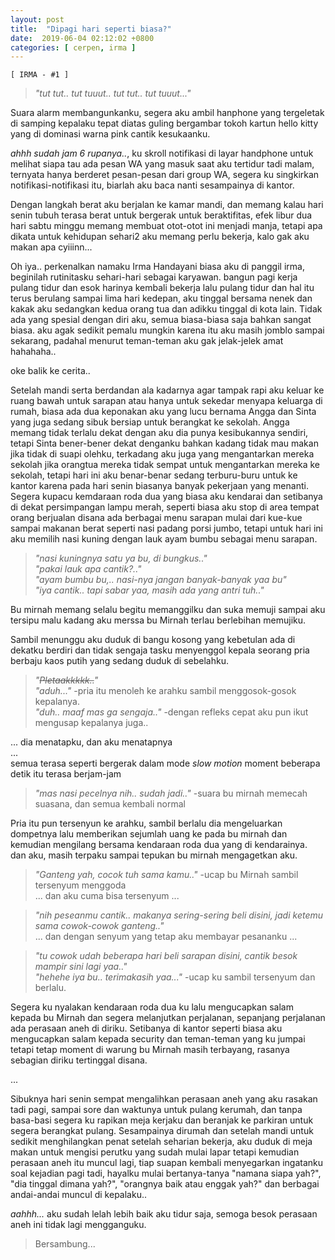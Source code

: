 ```yaml
---
layout: post
title:  "Dipagi hari seperti biasa?"
date:  2019-06-04 02:12:02 +0800
categories: [ cerpen, irma ]
---
```


`[ IRMA - #1 ]`


>*"tut tut.. tut tuuut.. tut tut.. tut tuuut..."*

Suara alarm membangunkanku, segera aku ambil hanphone yang tergeletak di samping kepalaku tepat diatas guling bergambar tokoh kartun hello kitty yang di dominasi warna pink cantik kesukaanku.

*ahhh sudah jam 6 rupanya..*, ku skroll notifikasi di layar handphone untuk melihat siapa tau ada pesan WA yang masuk saat aku tertidur tadi malam, ternyata hanya berderet pesan-pesan dari group WA, segera ku singkirkan notifikasi-notifikasi itu, biarlah aku baca nanti sesampainya di kantor.

Dengan langkah berat aku berjalan ke kamar mandi, dan memang kalau hari senin tubuh terasa berat untuk bergerak untuk beraktifitas, efek libur dua hari sabtu minggu memang membuat otot-otot ini menjadi manja, tetapi apa dikata untuk kehidupan sehari2 aku memang perlu bekerja, kalo gak aku makan apa cyiiinn...

Oh iya.. perkenalkan namaku Irma Handayani biasa aku di panggil irma, beginilah rutinitasku sehari-hari sebagai karyawan. bangun pagi kerja pulang tidur dan esok harinya kembali bekerja lalu pulang tidur dan hal itu terus berulang sampai lima hari kedepan, aku tinggal bersama nenek dan kakak aku sedangkan kedua orang tua dan adikku tinggal di kota lain. Tidak ada yang spesial dengan diri aku, semua biasa-biasa saja bahkan sangat biasa. aku agak sedikit pemalu mungkin karena itu aku masih jomblo sampai sekarang, padahal menurut teman-teman aku gak jelak-jelek amat hahahaha..

oke balik ke cerita..

Setelah mandi serta berdandan ala kadarnya agar tampak rapi aku keluar ke ruang bawah untuk sarapan atau hanya untuk sekedar menyapa keluarga di rumah, biasa ada dua keponakan aku yang lucu bernama Angga dan Sinta yang juga sedang sibuk bersiap untuk berangkat ke sekolah.
Angga memang tidak terlalu dekat dengan aku dia punya kesibukannya sendiri, tetapi Sinta bener-bener dekat denganku bahkan kadang tidak mau makan jika tidak di suapi olehku, terkadang aku juga yang mengantarkan mereka sekolah jika orangtua mereka tidak sempat untuk mengantarkan mereka ke sekolah, tetapi hari ini aku benar-benar sedang terburu-buru untuk ke kantor karena pada hari senin biasanya banyak pekerjaan yang menanti. Segera kupacu kemdaraan roda dua yang biasa aku kendarai dan setibanya di dekat persimpangan lampu merah, seperti biasa aku stop di area tempat orang berjualan disana ada berbagai menu sarapan mulai dari kue-kue sampai makanan berat seperti nasi padang porsi jumbo, tetapi untuk hari ini aku memilih nasi kuning dengan lauk ayam bumbu sebagai menu sarapan.

>*"nasi kuningnya satu ya bu, di bungkus.."*  
>*"pakai lauk apa cantik?.."*  
>*"ayam bumbu bu,.. nasi-nya jangan banyak-banyak yaa bu"*  
>*"iya cantik.. tapi sabar yaa, masih ada yang antri tuh.."*  

Bu mirnah memang selalu begitu memanggilku dan suka memuji sampai aku tersipu malu kadang aku merssa bu Mirnah terlau berlebihan memujiku.

Sambil menunggu aku duduk di bangu kosong yang kebetulan ada di dekatku berdiri dan tidak sengaja tasku menyenggol kepala seorang pria berbaju kaos putih yang sedang duduk di sebelahku.
	
>*"~~Pletaakkkkk..~~"*  
>*"aduh..."*   -pria itu menoleh ke arahku sambil menggosok-gosok kepalanya.  
>*"duh.. maaf mas ga sengaja.."*   -dengan refleks cepat aku pun ikut mengusap kepalanya juga..  

... dia menatapku, dan aku menatapnya  
...  
semua terasa seperti bergerak dalam mode *slow motion*
moment beberapa detik itu terasa berjam-jam

>*"mas nasi pecelnya nih.. sudah jadi.."* 
-suara bu mirnah memecah suasana, dan semua kembali normal

Pria itu pun tersenyun ke arahku, sambil berlalu dia mengeluarkan dompetnya lalu memberikan sejumlah uang ke pada bu mirnah dan kemudian mengilang bersama kendaraan roda dua yang di kendarainya.  
dan aku, masih terpaku sampai tepukan bu mirnah mengagetkan aku.

>*"Ganteng yah, cocok tuh sama kamu.."* -ucap bu Mirnah sambil tersenyum menggoda  
... dan aku cuma bisa tersenyum ...  

>*"nih peseanmu cantik.. makanya sering-sering beli disini, jadi ketemu sama cowok-cowok ganteng.."*  
... dan dengan senyum yang tetap aku membayar pesananku ...  

>*"tu cowok udah beberapa hari beli sarapan disini, cantik besok mampir sini lagi yaa.."*  
*"hehehe iya bu.. terimakasih yaa..."*   -ucap ku sambil tersenyum dan berlalu.  

Segera ku nyalakan kendaraan roda dua ku lalu mengucapkan salam kepada bu Mirnah dan segera melanjutkan perjalanan, sepanjang perjalanan ada perasaan aneh di diriku. Setibanya di kantor seperti biasa aku mengucapkan salam kepada security dan teman-teman yang ku jumpai tetapi tetap moment di warung bu Mirnah masih terbayang, rasanya sebagian diriku tertinggal disana. 

...  

Sibuknya hari senin sempat mengalihkan perasaan aneh yang aku rasakan tadi pagi, sampai sore dan waktunya untuk pulang kerumah, dan tanpa basa-basi segera ku rapikan meja kerjaku dan beranjak ke parkiran untuk segera berangkat pulang. Sesampainya dirumah dan setelah mandi untuk sedikit menghilangkan penat setelah seharian bekerja, aku duduk di meja makan untuk mengisi perutku yang sudah mulai lapar tetapi kemudian perasaan aneh itu muncul lagi, tiap suapan kembali menyegarkan ingatanku soal kejadian pagi tadi, hayalku mulai bertanya-tanya "namana siapa yah?", "dia tinggal dimana yah?", "orangnya baik atau enggak yah?" dan berbagai andai-andai muncul di kepalaku..

*aahhh...* aku sudah lelah lebih baik aku tidur saja, semoga besok perasaan aneh ini tidak lagi mengganguku.


> Bersambung...
